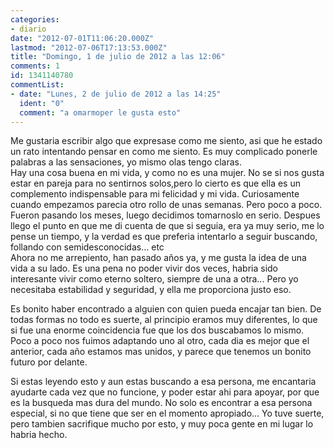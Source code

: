 ```yaml
---
categories:
- diario
date: "2012-07-01T11:06:20.000Z"
lastmod: "2012-07-06T17:13:53.000Z"
title: "Domingo, 1 de julio de 2012 a las 12:06"
comments: 1
id: 1341140780
commentList:
- date: "Lunes, 2 de julio de 2012 a las 14:25"
  ident: "0"
  comment: "a omarmoper le gusta esto"
---
```


Me gustaria escribir algo que expresase como me siento, asi que he estado un rato intentando pensar en como me siento. Es muy complicado ponerle palabras a las sensaciones, yo mismo olas tengo claras.  
Hay una cosa buena en mi vida, y como no es una mujer. No se si nos gusta estar en pareja para no sentirnos solos,pero lo cierto es que ella es un complemento indispensable para mi felicidad y mi vida. Curiosamente cuando empezamos parecia otro rollo de unas semanas. Pero poco a poco. Fueron pasando los meses, luego decidimos tomarnoslo en serio. Despues llego el punto en que me di cuenta de que si seguia, era ya muy serio, me lo pense un tiempo, y la verdad es que preferia intentarlo a seguir buscando, follando con semidesconocidas... etc  
Ahora no me arrepiento, han pasado años ya, y me gusta la idea de una vida a su lado. Es una pena no poder vivir dos veces, habria sido interesante vivir como eterno soltero, siempre de una a otra... Pero yo necesitaba estabilidad y seguridad, y ella me proporciona justo eso.  
  
Es bonito haber encontrado a alguien con quien pueda encajar tan bien. De todas formas no todo es suerte, al principio eramos muy diferentes, lo que si fue una enorme coincidencia fue que los dos buscabamos lo mismo. Poco a poco nos fuimos adaptando uno al otro, cada dia es mejor que el anterior, cada año estamos mas unidos, y parece que tenemos un bonito futuro por delante.  
  
Si estas leyendo esto y aun estas buscando a esa persona, me encantaria ayudarte cada vez que no funcione, y poder estar ahi para apoyar, por que es la busqueda mas dura del mundo. No solo es encontrar a esa persona especial, si no que tiene que ser en el momento apropiado... Yo tuve suerte, pero tambien sacrifique mucho por esto, y muy poca gente en mi lugar lo habria hecho.